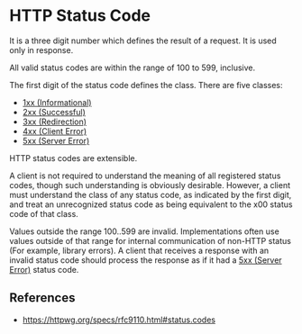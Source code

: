 # HTTP Status Code

It is a three digit number which defines the result of a request. It is used only in response.

All valid status codes are within the range of 100 to 599, inclusive.

The first digit of the status code defines the class. There are five classes:

- [1xx (Informational)](http/status-code/1xx)
- [2xx (Successful)](http/status-code/2xx)
- [3xx (Redirection)](http/status-code/3xx)
- [4xx (Client Error)](http/status-code/4xx)
- [5xx (Server Error)](http/status-code/5xx)

HTTP status codes are extensible.

A client is not required to understand the meaning of all registered status codes, though such understanding is obviously desirable. However, a client must understand the class of any status code, as indicated by the first digit, and treat an unrecognized status code as being equivalent to the x00 status code of that class.

Values outside the range 100..599 are invalid. Implementations often use values outside of that range for internal communication of non-HTTP status (For example, library errors). A client that receives a response with an invalid status code should process the response as if it had a [5xx (Server Error)](http/status-code/5xx) status code.

## References

- https://httpwg.org/specs/rfc9110.html#status.codes
